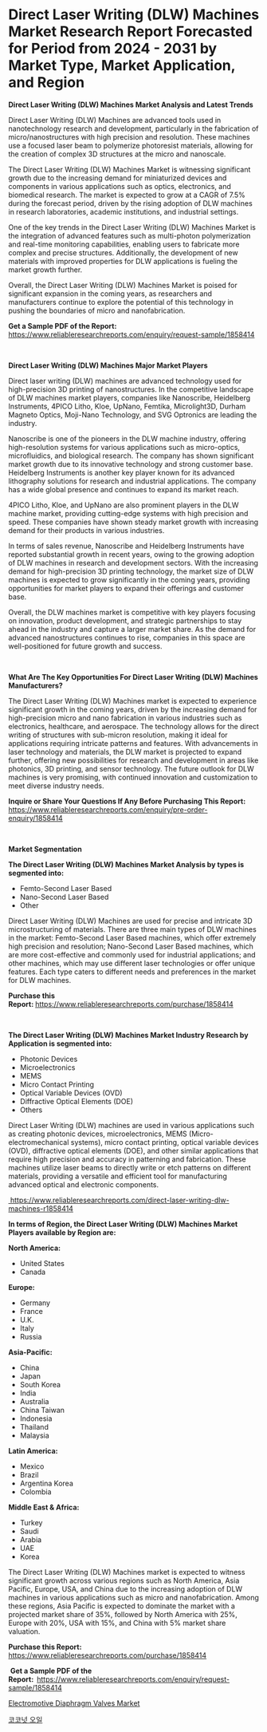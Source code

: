 <p><h1>Direct Laser Writing (DLW) Machines Market Research Report Forecasted for Period from 2024 -  2031 by Market Type, Market Application, and Region</h1></p><p><strong>Direct Laser Writing (DLW) Machines Market Analysis and Latest Trends</strong></p>
<p><p>Direct Laser Writing (DLW) Machines are advanced tools used in nanotechnology research and development, particularly in the fabrication of micro/nanostructures with high precision and resolution. These machines use a focused laser beam to polymerize photoresist materials, allowing for the creation of complex 3D structures at the micro and nanoscale.</p><p>The Direct Laser Writing (DLW) Machines Market is witnessing significant growth due to the increasing demand for miniaturized devices and components in various applications such as optics, electronics, and biomedical research. The market is expected to grow at a CAGR of 7.5% during the forecast period, driven by the rising adoption of DLW machines in research laboratories, academic institutions, and industrial settings.</p><p>One of the key trends in the Direct Laser Writing (DLW) Machines Market is the integration of advanced features such as multi-photon polymerization and real-time monitoring capabilities, enabling users to fabricate more complex and precise structures. Additionally, the development of new materials with improved properties for DLW applications is fueling the market growth further.</p><p>Overall, the Direct Laser Writing (DLW) Machines Market is poised for significant expansion in the coming years, as researchers and manufacturers continue to explore the potential of this technology in pushing the boundaries of micro and nanofabrication.</p></p>
<p><strong>Get a Sample PDF of the Report:&nbsp;</strong> <a href="https://www.reliableresearchreports.com/enquiry/request-sample/1858414">https://www.reliableresearchreports.com/enquiry/request-sample/1858414</a></p>
<p>&nbsp;</p>
<p><strong>Direct Laser Writing (DLW) Machines Major Market Players</strong></p>
<p><p>Direct laser writing (DLW) machines are advanced technology used for high-precision 3D printing of nanostructures. In the competitive landscape of DLW machines market players, companies like Nanoscribe, Heidelberg Instruments, 4PICO Litho, Kloe, UpNano, Femtika, Microlight3D, Durham Magneto Optics, Moji-Nano Technology, and SVG Optronics are leading the industry.</p><p>Nanoscribe is one of the pioneers in the DLW machine industry, offering high-resolution systems for various applications such as micro-optics, microfluidics, and biological research. The company has shown significant market growth due to its innovative technology and strong customer base. Heidelberg Instruments is another key player known for its advanced lithography solutions for research and industrial applications. The company has a wide global presence and continues to expand its market reach.</p><p>4PICO Litho, Kloe, and UpNano are also prominent players in the DLW machine market, providing cutting-edge systems with high precision and speed. These companies have shown steady market growth with increasing demand for their products in various industries.</p><p>In terms of sales revenue, Nanoscribe and Heidelberg Instruments have reported substantial growth in recent years, owing to the growing adoption of DLW machines in research and development sectors. With the increasing demand for high-precision 3D printing technology, the market size of DLW machines is expected to grow significantly in the coming years, providing opportunities for market players to expand their offerings and customer base.</p><p>Overall, the DLW machines market is competitive with key players focusing on innovation, product development, and strategic partnerships to stay ahead in the industry and capture a larger market share. As the demand for advanced nanostructures continues to rise, companies in this space are well-positioned for future growth and success.</p></p>
<p>&nbsp;</p>
<p><strong>What Are The Key Opportunities For Direct Laser Writing (DLW) Machines Manufacturers?</strong></p>
<p><p>The Direct Laser Writing (DLW) Machines market is expected to experience significant growth in the coming years, driven by the increasing demand for high-precision micro and nano fabrication in various industries such as electronics, healthcare, and aerospace. The technology allows for the direct writing of structures with sub-micron resolution, making it ideal for applications requiring intricate patterns and features. With advancements in laser technology and materials, the DLW market is projected to expand further, offering new possibilities for research and development in areas like photonics, 3D printing, and sensor technology. The future outlook for DLW machines is very promising, with continued innovation and customization to meet diverse industry needs.</p></p>
<p><strong>Inquire or Share Your Questions If Any Before Purchasing This Report:</strong> <a href="https://www.reliableresearchreports.com/enquiry/pre-order-enquiry/1858414">https://www.reliableresearchreports.com/enquiry/pre-order-enquiry/1858414</a></p>
<p>&nbsp;</p>
<p><strong>Market Segmentation</strong></p>
<p><strong>The Direct Laser Writing (DLW) Machines Market Analysis by types is segmented into:</strong></p>
<p><ul><li>Femto-Second Laser Based</li><li>Nano-Second Laser Based</li><li>Other</li></ul></p>
<p><p>Direct Laser Writing (DLW) Machines are used for precise and intricate 3D microstructuring of materials. There are three main types of DLW machines in the market: Femto-Second Laser Based machines, which offer extremely high precision and resolution; Nano-Second Laser Based machines, which are more cost-effective and commonly used for industrial applications; and other machines, which may use different laser technologies or offer unique features. Each type caters to different needs and preferences in the market for DLW machines.</p></p>
<p><strong>Purchase this Report:&nbsp;</strong><a href="https://www.reliableresearchreports.com/purchase/1858414">https://www.reliableresearchreports.com/purchase/1858414</a></p>
<p>&nbsp;</p>
<p><strong>The Direct Laser Writing (DLW) Machines Market Industry Research by Application is segmented into:</strong></p>
<p><ul><li>Photonic Devices</li><li>Microelectronics</li><li>MEMS</li><li>Micro Contact Printing</li><li>Optical Variable Devices (OVD)</li><li>Diffractive Optical Elements (DOE)</li><li>Others</li></ul></p>
<p><p>Direct Laser Writing (DLW) machines are used in various applications such as creating photonic devices, microelectronics, MEMS (Micro-electromechanical systems), micro contact printing, optical variable devices (OVD), diffractive optical elements (DOE), and other similar applications that require high precision and accuracy in patterning and fabrication. These machines utilize laser beams to directly write or etch patterns on different materials, providing a versatile and efficient tool for manufacturing advanced optical and electronic components.</p></p>
<p><a href="https://www.reliableresearchreports.com/direct-laser-writing-dlw-machines-r1858414">&nbsp;https://www.reliableresearchreports.com/direct-laser-writing-dlw-machines-r1858414</a></p>
<p><strong>In terms of Region, the Direct Laser Writing (DLW) Machines Market Players available by Region are:</strong></p>
<p>
    <p> <strong> North America: </strong>
        <ul>
            <li>United States</li>
            <li>Canada</li>
        </ul>
        </p> 
    <p> <strong> Europe: </strong>
        <ul>
            <li>Germany</li>
            <li>France</li>
            <li>U.K.</li>
            <li>Italy</li>
            <li>Russia</li>
        </ul>
        </p> 
    <p> <strong> Asia-Pacific: </strong>
        <ul>
            <li>China</li>
            <li>Japan</li>
            <li>South Korea</li>
            <li>India</li>
            <li>Australia</li>
            <li>China Taiwan</li>
            <li>Indonesia</li>
            <li>Thailand</li>
            <li>Malaysia</li>
        </ul>
        </p> 
    <p> <strong> Latin America: </strong>
        <ul>
            <li>Mexico</li>
            <li>Brazil</li>
            <li>Argentina Korea</li>
            <li>Colombia</li>
        </ul>
        </p> 
    <p> <strong> Middle East & Africa: </strong>
        <ul>
            <li>Turkey</li>
            <li>Saudi</li>
            <li>Arabia</li>
            <li>UAE</li>
            <li>Korea</li>
        </ul>
    </p>
    </p>
<p><p>The Direct Laser Writing (DLW) Machines market is expected to witness significant growth across various regions such as North America, Asia Pacific, Europe, USA, and China due to the increasing adoption of DLW machines in various applications such as micro and nanofabrication. Among these regions, Asia Pacific is expected to dominate the market with a projected market share of 35%, followed by North America with 25%, Europe with 20%, USA with 15%, and China with 5% market share valuation.</p></p>
<p><strong>Purchase this Report: </strong><a href="https://www.reliableresearchreports.com/purchase/1858414">https://www.reliableresearchreports.com/purchase/1858414</a></p>
<p>&nbsp;<strong>Get a Sample PDF of the Report:&nbsp;&nbsp;</strong><a href="https://www.reliableresearchreports.com/enquiry/request-sample/1858414">https://www.reliableresearchreports.com/enquiry/request-sample/1858414</a></p>
<p><strong></strong></p>
<p><p><a href="https://github.com/RickHolmes3/Market-Research-Report-List-4/blob/main/electromotive-diaphragm-valves-market.md">Electromotive Diaphragm Valves Market</a></p><p><a href="https://github.com/crfsywufhm81415/Market-Research-Report-List-1/blob/main/633216439569.md">코코넛 오일</a></p></p>